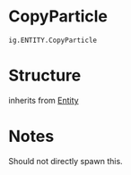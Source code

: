 # CopyParticle
`ig.ENTITY.CopyParticle`

# Structure
inherits from [Entity](/entities/base/entity.md)


# Notes
Should not directly spawn this.